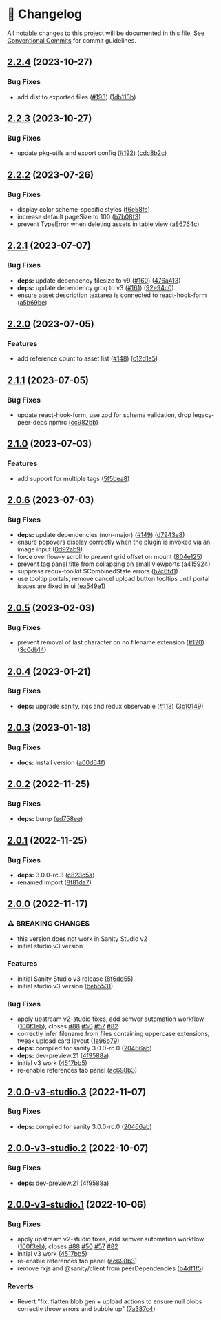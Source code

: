 <!-- markdownlint-disable --><!-- textlint-disable -->

# 📓 Changelog

All notable changes to this project will be documented in this file. See
[Conventional Commits](https://conventionalcommits.org) for commit guidelines.

## [2.2.4](https://github.com/sanity-io/sanity-plugin-media/compare/v2.2.3...v2.2.4) (2023-10-27)

### Bug Fixes

- add dist to exported files ([#193](https://github.com/sanity-io/sanity-plugin-media/issues/193)) ([1db113b](https://github.com/sanity-io/sanity-plugin-media/commit/1db113bf07ad0ca3254293fae8beb16bb95e70a0))

## [2.2.3](https://github.com/sanity-io/sanity-plugin-media/compare/v2.2.2...v2.2.3) (2023-10-27)

### Bug Fixes

- update pkg-utils and export config ([#192](https://github.com/sanity-io/sanity-plugin-media/issues/192)) ([cdc8b2c](https://github.com/sanity-io/sanity-plugin-media/commit/cdc8b2cd8995b6c2e115912ecf7aca7da5ee9fc5))

## [2.2.2](https://github.com/sanity-io/sanity-plugin-media/compare/v2.2.1...v2.2.2) (2023-07-26)

### Bug Fixes

- display color scheme-specific styles ([f6e58fe](https://github.com/sanity-io/sanity-plugin-media/commit/f6e58fe609920c690d1e6211eeca1383195e7609))
- increase default pageSize to 100 ([b7b08f3](https://github.com/sanity-io/sanity-plugin-media/commit/b7b08f38fbc7ce677f0e6e85c2ab4d306077150d))
- prevent TypeError when deleting assets in table view ([a86764c](https://github.com/sanity-io/sanity-plugin-media/commit/a86764cd61d789713bf11cc6199ef6bc04e34ba8))

## [2.2.1](https://github.com/sanity-io/sanity-plugin-media/compare/v2.2.0...v2.2.1) (2023-07-07)

### Bug Fixes

- **deps:** update dependency filesize to v9 ([#160](https://github.com/sanity-io/sanity-plugin-media/issues/160)) ([476a413](https://github.com/sanity-io/sanity-plugin-media/commit/476a41388a0ed480074ef4d368cd3d6acf5178a3))
- **deps:** update dependency groq to v3 ([#161](https://github.com/sanity-io/sanity-plugin-media/issues/161)) ([92e94c0](https://github.com/sanity-io/sanity-plugin-media/commit/92e94c001fa38dc33a1608c64759c5dcfc123b30))
- ensure asset description textarea is connected to react-hook-form ([a5b69be](https://github.com/sanity-io/sanity-plugin-media/commit/a5b69bee94356b6600c5954a7051e594a1d39411))

## [2.2.0](https://github.com/sanity-io/sanity-plugin-media/compare/v2.1.1...v2.2.0) (2023-07-05)

### Features

- add reference count to asset list ([#148](https://github.com/sanity-io/sanity-plugin-media/issues/148)) ([c12d1e5](https://github.com/sanity-io/sanity-plugin-media/commit/c12d1e56758efab3d5722c70817753bccb1d5df0))

## [2.1.1](https://github.com/sanity-io/sanity-plugin-media/compare/v2.1.0...v2.1.1) (2023-07-05)

### Bug Fixes

- update react-hook-form, use zod for schema validation, drop legacy-peer-deps npmrc ([cc982bb](https://github.com/sanity-io/sanity-plugin-media/commit/cc982bbd193b3436d60dd0d48a7411d9c865bf11))

## [2.1.0](https://github.com/sanity-io/sanity-plugin-media/compare/v2.0.6...v2.1.0) (2023-07-03)

### Features

- add support for multiple tags ([5f5bea8](https://github.com/sanity-io/sanity-plugin-media/commit/5f5bea828abe2867c9273e57bbeca351825cec9f))

## [2.0.6](https://github.com/sanity-io/sanity-plugin-media/compare/v2.0.5...v2.0.6) (2023-07-03)

### Bug Fixes

- **deps:** update dependencies (non-major) ([#149](https://github.com/sanity-io/sanity-plugin-media/issues/149)) ([d7943e8](https://github.com/sanity-io/sanity-plugin-media/commit/d7943e821b1b987b5eda5165387af59461345558))
- ensure popovers display correctly when the plugin is invoked via an image input ([0d92ab9](https://github.com/sanity-io/sanity-plugin-media/commit/0d92ab90f1e7231d8867234c2489aaa7533fdb07))
- force overflow-y scroll to prevent grid offset on mount ([804e125](https://github.com/sanity-io/sanity-plugin-media/commit/804e12598d00688a99d4f8aa5e934a643008eaeb))
- prevent tag panel title from collapsing on small viewports ([a415924](https://github.com/sanity-io/sanity-plugin-media/commit/a41592412754078dce14db23e0d33d9035c4b346))
- suppress redux-toolkit $CombinedState errors ([b7c6fd1](https://github.com/sanity-io/sanity-plugin-media/commit/b7c6fd13536c60b848f01875650d7fe722a7b0ee))
- use tooltip portals, remove cancel upload button tooltips until portal issues are fixed in ui ([ea549e1](https://github.com/sanity-io/sanity-plugin-media/commit/ea549e1b563566c1361e30fddc8e7c48275dcc15))

## [2.0.5](https://github.com/sanity-io/sanity-plugin-media/compare/v2.0.4...v2.0.5) (2023-02-03)

### Bug Fixes

- prevent removal of last character on no filename extension ([#120](https://github.com/sanity-io/sanity-plugin-media/issues/120)) ([3c0db14](https://github.com/sanity-io/sanity-plugin-media/commit/3c0db1428d1995cd22daaf56d16dfdaaf989ab69))

## [2.0.4](https://github.com/sanity-io/sanity-plugin-media/compare/v2.0.3...v2.0.4) (2023-01-21)

### Bug Fixes

- **deps:** upgrade sanity, rxjs and redux observable ([#113](https://github.com/sanity-io/sanity-plugin-media/issues/113)) ([3c10149](https://github.com/sanity-io/sanity-plugin-media/commit/3c101498c4145b94d41ed9bd54814b5a401258c5))

## [2.0.3](https://github.com/sanity-io/sanity-plugin-media/compare/v2.0.2...v2.0.3) (2023-01-18)

### Bug Fixes

- **docs:** install version ([a00d64f](https://github.com/sanity-io/sanity-plugin-media/commit/a00d64fb08828e8222fce061cb47d6adf789d522))

## [2.0.2](https://github.com/sanity-io/sanity-plugin-media/compare/v2.0.1...v2.0.2) (2022-11-25)

### Bug Fixes

- **deps:** bump ([ed758ee](https://github.com/sanity-io/sanity-plugin-media/commit/ed758eef2a58fde92d8b451630388c52ccb37316))

## [2.0.1](https://github.com/sanity-io/sanity-plugin-media/compare/v2.0.0...v2.0.1) (2022-11-25)

### Bug Fixes

- **deps:** 3.0.0-rc.3 ([c823c5a](https://github.com/sanity-io/sanity-plugin-media/commit/c823c5a27eec30679e0aab7f9d2b2b6a5d9cd105))
- renamed import ([8f81da7](https://github.com/sanity-io/sanity-plugin-media/commit/8f81da7590020ab91e41daafdb133bdd870d5fd2))

## [2.0.0](https://github.com/sanity-io/sanity-plugin-media/compare/v1.4.13...v2.0.0) (2022-11-17)

### ⚠ BREAKING CHANGES

- this version does not work in Sanity Studio v2
- initial studio v3 version

### Features

- initial Sanity Studio v3 release ([8f6dd55](https://github.com/sanity-io/sanity-plugin-media/commit/8f6dd5561a9c811b21263b574104f9c89cc8fb36))
- initial studio v3 version ([beb5531](https://github.com/sanity-io/sanity-plugin-media/commit/beb55317235792c7337e9dbfc8c3ffe4f88ff5e5))

### Bug Fixes

- apply upstream v2-studio fixes, add semver automation workflow ([100f3eb](https://github.com/sanity-io/sanity-plugin-media/commit/100f3eb226e80d8eef81dae1dc1c688d1ceab797)), closes [#88](https://github.com/sanity-io/sanity-plugin-media/issues/88) [#50](https://github.com/sanity-io/sanity-plugin-media/issues/50) [#57](https://github.com/sanity-io/sanity-plugin-media/issues/57) [#82](https://github.com/sanity-io/sanity-plugin-media/issues/82)
- correctly infer filename from files containing uppercase extensions, tweak upload card layout ([1e96b79](https://github.com/sanity-io/sanity-plugin-media/commit/1e96b79d2bbec456fac9c39b072a487eef9932ad))
- **deps:** compiled for sanity 3.0.0-rc.0 ([20466ab](https://github.com/sanity-io/sanity-plugin-media/commit/20466abce56aae41d0406f4fa7d817a927c741e8))
- **deps:** dev-preview.21 ([4f9588a](https://github.com/sanity-io/sanity-plugin-media/commit/4f9588addd4828c5d9beb7457a2437bcb25c464c))
- initial v3 work ([4517bb5](https://github.com/sanity-io/sanity-plugin-media/commit/4517bb532b60c42eb9058887d206969b23191373))
- re-enable references tab panel ([ac698b3](https://github.com/sanity-io/sanity-plugin-media/commit/ac698b3a74be31774914c7f68981485826a67807))

## [2.0.0-v3-studio.3](https://github.com/sanity-io/sanity-plugin-media/compare/v2.0.0-v3-studio.2...v2.0.0-v3-studio.3) (2022-11-07)

### Bug Fixes

- **deps:** compiled for sanity 3.0.0-rc.0 ([20466ab](https://github.com/sanity-io/sanity-plugin-media/commit/20466abce56aae41d0406f4fa7d817a927c741e8))

## [2.0.0-v3-studio.2](https://github.com/robinpyon/sanity-plugin-media/compare/v2.0.0-v3-studio.1...v2.0.0-v3-studio.2) (2022-10-07)

### Bug Fixes

- **deps:** dev-preview.21 ([4f9588a](https://github.com/robinpyon/sanity-plugin-media/commit/4f9588addd4828c5d9beb7457a2437bcb25c464c))

## [2.0.0-v3-studio.1](https://github.com/robinpyon/sanity-plugin-media/compare/v1.4.8...v2.0.0-v3-studio.1) (2022-10-06)

### Bug Fixes

- apply upstream v2-studio fixes, add semver automation workflow ([100f3eb](https://github.com/robinpyon/sanity-plugin-media/commit/100f3eb226e80d8eef81dae1dc1c688d1ceab797)), closes [#88](https://github.com/robinpyon/sanity-plugin-media/issues/88) [#50](https://github.com/robinpyon/sanity-plugin-media/issues/50) [#57](https://github.com/robinpyon/sanity-plugin-media/issues/57) [#82](https://github.com/robinpyon/sanity-plugin-media/issues/82)
- initial v3 work ([4517bb5](https://github.com/robinpyon/sanity-plugin-media/commit/4517bb532b60c42eb9058887d206969b23191373))
- re-enable references tab panel ([ac698b3](https://github.com/robinpyon/sanity-plugin-media/commit/ac698b3a74be31774914c7f68981485826a67807))
- remove rxjs and @sanity/client from peerDependencies ([b4df1f5](https://github.com/robinpyon/sanity-plugin-media/commit/b4df1f5ba067ff0e28dda08d376b03d444967d68))

### Reverts

- Revert "fix: flatten blob gen + upload actions to ensure null blobs correctly throw errors and bubble up" ([7a387c4](https://github.com/robinpyon/sanity-plugin-media/commit/7a387c43c7a6701a9c3e7876d189722e03161e17))
